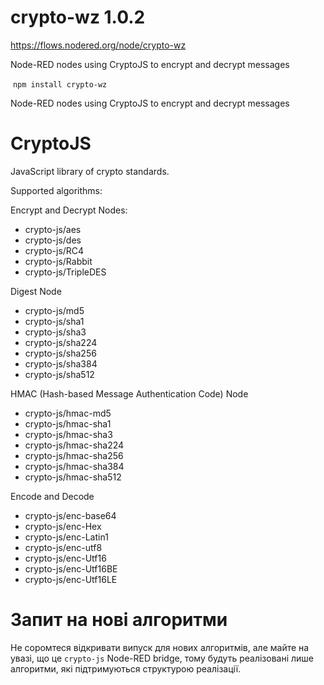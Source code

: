 # crypto-wz 1.0.2

https://flows.nodered.org/node/crypto-wz

Node-RED nodes using CryptoJS to encrypt and decrypt messages

​             `npm install crypto-wz`                    

Node-RED nodes using CryptoJS to encrypt and decrypt messages

# CryptoJS

JavaScript library of crypto standards.

Supported algorithms:   

Encrypt and Decrypt Nodes:

- crypto-js/aes
- crypto-js/des
- crypto-js/RC4
- crypto-js/Rabbit
- crypto-js/TripleDES

Digest Node

- crypto-js/md5
- crypto-js/sha1
- crypto-js/sha3
- crypto-js/sha224
- crypto-js/sha256
- crypto-js/sha384
- crypto-js/sha512

HMAC (Hash-based Message Authentication Code) Node

- crypto-js/hmac-md5
- crypto-js/hmac-sha1
- crypto-js/hmac-sha3
- crypto-js/hmac-sha224
- crypto-js/hmac-sha256
- crypto-js/hmac-sha384
- crypto-js/hmac-sha512

Encode and Decode

- crypto-js/enc-base64
- crypto-js/enc-Hex
- crypto-js/enc-Latin1
- crypto-js/enc-utf8
- crypto-js/enc-Utf16
- crypto-js/enc-Utf16BE
- crypto-js/enc-Utf16LE

# Запит на нові алгоритми

Не соромтеся відкривати випуск для нових алгоритмів, але майте на увазі, що це `crypto-js` Node-RED bridge, тому будуть реалізовані лише алгоритми, які підтримуються структурою реалізації.